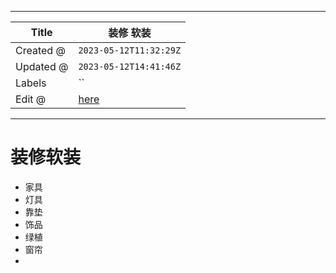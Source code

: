 -----

| Title     | 装修 软装                                           |
| --------- | ----------------------------------------------- |
| Created @ | `2023-05-12T11:32:29Z`                          |
| Updated @ | `2023-05-12T14:41:46Z`                          |
| Labels    | \`\`                                            |
| Edit @    | [here](https://github.com/junxnone/F/issues/78) |

-----

# 装修软装

  - 家具
  - 灯具
  - 靠垫
  - 饰品
  - 绿植
  - 窗帘
  -
